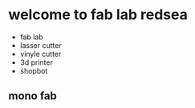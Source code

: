 # welcome to fab lab redsea 
-  fab lab 
- lasser cutter 
- vinyle cutter
- 3d printer
- shopbot
## mono fab